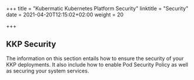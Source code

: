 +++
title = "Kubermatic Kubernetes Platform Security"
linktitle = "Security"
date = 2021-04-20T12:15:02+02:00
weight = 20

+++

## KKP Security

The information on this section entails how to ensure the security of your KKP deployments. It also include how to enable Pod Security Policy as well as securing your system services.
